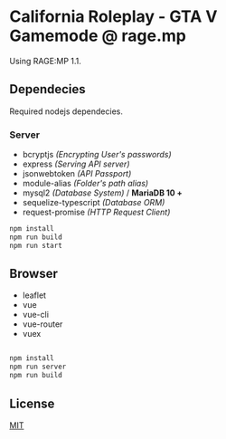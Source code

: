 # California Roleplay - GTA V Gamemode @ rage.mp

Using RAGE:MP 1.1.

## Dependecies

Required nodejs dependecies.

### Server
- bcryptjs *(Encrypting User's passwords)*
- express *(Serving API server)*
- jsonwebtoken *(API Passport)*
- module-alias *(Folder's path alias)*
- mysql2 *(Database System)* / **MariaDB 10 +**
- sequelize-typescript *(Database ORM)*
- request-promise *(HTTP Request Client)*

```bash
npm install
npm run build
npm run start
```

## Browser
- leaflet
- vue
- vue-cli
- vue-router
- vuex
```bash

npm install
npm run server
npm run build
```




## License
[MIT](https://choosealicense.com/licenses/mit/)
